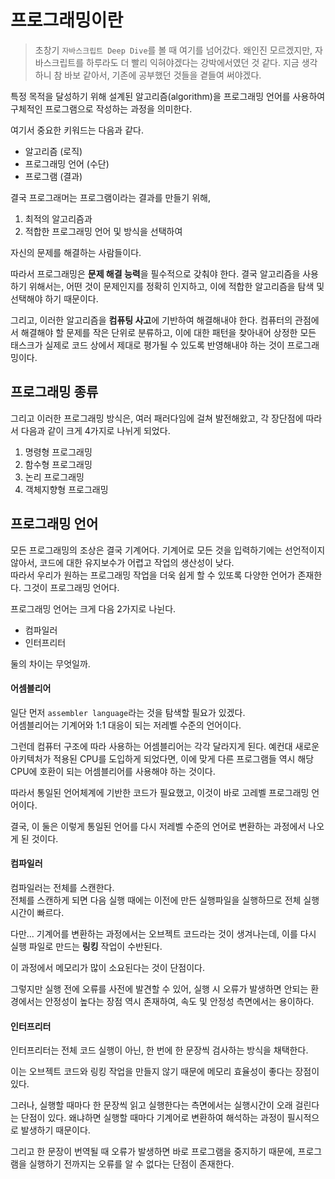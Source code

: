 # 프로그래밍이란

> 초창기 `자바스크립트 Deep Dive`를 볼 때 여기를 넘어갔다.
> 왜인진 모르겠지만, 자바스크립트를 하루라도 더 빨리 익혀야겠다는 강박에서였던 것 같다.
> 지금 생각하니 참 바보 같아서, 기존에 공부했던 것들을 곁들여 써야겠다.

특정 목적을 달성하기 위해 설계된 알고리즘(algorithm)을 프로그래밍 언어를 사용하여 구체적인 프로그램으로 작성하는 과정을 의미한다.

여기서 중요한 키워드는 다음과 같다.

- 알고리즘 (로직)
- 프로그래밍 언어 (수단)
- 프로그램 (결과)

결국 프로그래머는 프로그램이라는 결과를 만들기 위해,

1. 최적의 알고리즘과
2. 적합한 프로그래밍 언어 및 방식을 선택하여

자신의 문제를 해결하는 사람들이다.

따라서 프로그래밍은 **문제 해결 능력**을 필수적으로 갖춰야 한다. 결국 알고리즘을 사용하기 위해서는, 어떤 것이 문제인지를 정확히 인지하고, 이에 적합한 알고리즘을 탐색 및 선택해야 하기 때문이다.

그리고, 이러한 알고리즘을 **컴퓨팅 사고**에 기반하여 해결해내야 한다. 컴퓨터의 관점에서 해결해야 할 문제를 작은 단위로 분류하고, 이에 대한 패턴을 찾아내어 상정한 모든 태스크가 실제로 코드 상에서 제대로 평가될 수 있도록 반영해내야 하는 것이 프로그래밍이다.

## 프로그래밍 종류

그리고 이러한 프로그래밍 방식은, 여러 패러다임에 걸쳐 발전해왔고, 각 장단점에 따라서 다음과 같이 크게 4가지로 나뉘게 되었다.

1. 명령형 프로그래밍
2. 함수형 프로그래밍
3. 논리 프로그래밍
4. 객체지향형 프로그래밍

## 프로그래밍 언어

모든 프로그래밍의 조상은 결국 기계어다. 기계어로 모든 것을 입력하기에는 선언적이지 않아서, 코드에 대한 유지보수가 어렵고 작업의 생산성이 낮다.  
따라서 우리가 원하는 프로그래밍 작업을 더욱 쉽게 할 수 있또록 다양한 언어가 존재한다. 그것이 프로그래밍 언어다.

프로그래밍 언어는 크게 다음 2가지로 나뉜다.

- 컴파일러
- 인터프리터

둘의 차이는 무엇일까.

#### 어셈블리어

일단 먼저 `assembler language`라는 것을 탐색할 필요가 있겠다.  
어셈블리어는 기계어와 1:1 대응이 되는 저레벨 수준의 언어이다.

그런데 컴퓨터 구조에 따라 사용하는 어셈블리어는 각각 달라지게 된다. 예컨대 새로운 아키텍처가 적용된 CPU를 도입하게 되었다면, 이에 맞게 다른 프로그램들 역시 해당 CPU에 호환이 되는 어셈블리어를 사용해야 하는 것이다.

따라서 통일된 언어체계에 기반한 코드가 필요했고, 이것이 바로 고레벨 프로그래밍 언어이다.

결국, 이 둘은 이렇게 통일된 언어를 다시 저레벨 수준의 언어로 변환하는 과정에서 나오게 된 것이다.

#### 컴파일러

컴파일러는 전체를 스캔한다.  
전체를 스캔하게 되면 다음 실행 때에는 이전에 만든 실행파일을 실행하므로 전체 실행 시간이 빠르다.

다만... 기계어를 변환하는 과정에서는 오브젝트 코드라는 것이 생겨나는데, 이를 다시 실행 파일로 만드는 **링킹** 작업이 수반된다.

이 과정에서 메모리가 많이 소요된다는 것이 단점이다.

그렇지만 실행 전에 오류를 사전에 발견할 수 있어, 실행 시 오류가 발생하면 안되는 환경에서는 안정성이 높다는 장점 역시 존재하여, 속도 및 안정성 측면에서는 용이하다.

#### 인터프리터

인터프리터는 전체 코드 실행이 아닌, 한 번에 한 문장씩 검사하는 방식을 채택한다.

이는 오브젝트 코드와 링킹 작업을 만들지 않기 때문에 메모리 효율성이 좋다는 장점이 있다.

그러나, 실행할 때마다 한 문장씩 읽고 실행한다는 측면에서는 실행시간이 오래 걸린다는 단점이 있다. 왜냐하면 실행할 때마다 기계어로 변환하여 해석하는 과정이 필시적으로 발생하기 때문이다.

그리고 한 문장이 번역될 때 오류가 발생하면 바로 프로그램을 중지하기 때문에, 프로그램을 실행하기 전까지는 오류를 알 수 없다는 단점이 존재한다.
